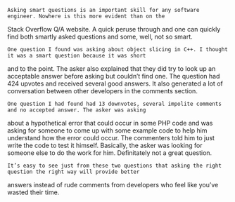 	Asking smart questions is an important skill for any software engineer. Nowhere is this more evident than on the 
  Stack Overflow Q/A website. A quick peruse through and one can quickly find both  smartly asked questions and 
  some, well, not so smart.

	One question I found was asking about object slicing in C++. I thought it was a smart question because it was short 
  and to the point. The asker also explained that they did try to look up an acceptable answer before asking but 
  couldn’t find one. The question had 424 upvotes and received several good answers. It also generated a lot of 
  conversation between other developers in the comments section.

	One question I had found had 13 downvotes, several impolite comments and no accepted answer. The asker was asking 
  about a hypothetical error that could occur in some PHP code and was asking for someone to come up with some example 
  code to help him understand how the error could occur. The commenters told him to just write the code to test it 
  himself. Basically, the asker was looking for someone else to do the work for him. Definitately not a great question.

	It’s easy to see just from these two questions that asking the right question the right way will provide better 
  answers instead of rude comments from developers who feel like you’ve wasted their time.
